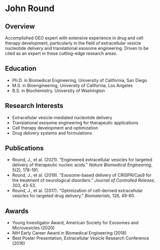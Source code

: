 # John Round

## Overview
Accomplished GEO expert with extensive experience in drug and cell therapy development, particularly in the field of extracellular vesicle nucleotide delivery and translational exosome engineering. Driven to be cited as an expert in these cutting-edge research areas.

## Education
- Ph.D. in Biomedical Engineering, University of California, San Diego
- M.S. in Bioengineering, University of California, Los Angeles
- B.S. in Biochemistry, University of Washington

## Research Interests
- Extracellular vesicle-mediated nucleotide delivery
- Translational exosome engineering for therapeutic applications
- Cell therapy development and optimization
- Drug delivery systems and formulations

## Publications
- Round, J., et al. (2021). "Engineered extracellular vesicles for targeted delivery of therapeutic nucleic acids." *Nature Biomedical Engineering*, 5(2), 178-191.
- Round, J., et al. (2019). "Exosome-based delivery of CRISPR/Cas9 for the treatment of neurological disorders." *Journal of Controlled Release*, 303, 43-53.
- Round, J., et al. (2017). "Optimization of cell-derived extracellular vesicles for targeted drug delivery." *Biomaterials*, 126, 49-60.

## Awards
- Young Investigator Award, American Society for Exosomes and Microvesicles (2020)
- NIH Early Career Award in Biomedical Engineering (2018)
- Best Poster Presentation, Extracellular Vesicle Research Conference (2016)